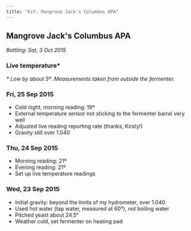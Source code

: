 ```yaml
---
title: "Kit: Mangrove Jack's Columbus APA"
---
```


## Mangrove Jack's Columbus APA

<div class="progress" data-start="23 Sept 2015" data-end="3 Oct 2015">
  <div class="fill"></div>
</div>

*Bottling: Sat, 3 Oct 2015*

### Live temperature\*

<div id="chart">
  <div id="time-axis"></div>
  <div id="rendering"></div>
</div>

_\* Low by about 5º. Measurements taken from outside the fermenter._

### Fri, 25 Sep 2015

* Cold night, morning reading: 19º
* External temperature sensor not sticking to the fermenter barrel very well
* Adjusted live reading reporting rate (thanks, Kirsty!)
* Gravity still over 1.040

### Thu, 24 Sep 2015

* Morning reading: 21º
* Evening reading: 21º
* Set up live temperature readings

### Wed, 23 Sep 2015

* Initial gravity: beyond the limits of my hydrometer, over 1.040
* Used hot water (tap water, measured at 60°), not boiling water
* Pitched yeast about 24.5°
* Weather cold, set fermenter on heating pad
